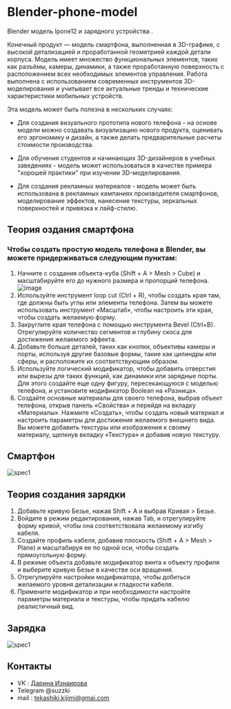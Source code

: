 # Blender-phone-model
Blender модель Ipone12 и зарядного устройства .

Конечный продукт — модель смартфона, выполненная в 3D-графике, с высокой детализацией и проработанной геометрией каждой детали корпуса. Модель имеет множество функциональных элементов, таких как разъёмы, камеры, динамики, а также проработанную поверхность с расположением всех необходимых элементов управления. Работа выполнена с использованием современных инструментов 3D-моделирования и учитывает все актуальные тренды и технические характеристики мобильных устройств.

Эта модель может быть полезна в нескольких случаях:

- Для создания визуального прототипа нового телефона - на основе модели можно создавать визуализацию нового продукта, оценивать его эргономику и дизайн, а также делать предварительные расчеты стоимости производства.

- Для обучения студентов и начинающих 3D-дизайнеров в учебных заведениях - модель может использоваться в качестве примера "хорошей практики" при изучении 3D-моделирования.

- Для создания рекламных материалов - модель может быть использована в рекламных кампаниях производителя смартфонов, моделирование эффектов, нанесение текстуры, зеркальных поверхностей и привязка к лайф-стилю.

## Теория оздания смартфона

<h3>Чтобы создать простую модель телефона в Blender, вы можете придерживаться следующим пунктам:</h3>

1. Начните с создания объекта-куба (Shift + A > Mesh > Cube) и масштабируйте его до нужного размера и пропорций телефона.
 ![image](https://github.com/r3ynD/Blender-Phone-and-cabel/assets/127958857/bbce1246-c1a5-4987-86f8-c34bae697865)
2. Используйте инструмент loop cut (Ctrl + R), чтобы создать края там, где должны быть углы или элементы телефона. Затем вы можете использовать инструмент «Масштаб», чтобы настроить эти края, чтобы создать желаемую форму.
3. Закруглите края телефона с помощью инструмента Bevel (Ctrl+B). Отрегулируйте количество сегментов и глубину скоса для достижения желаемого эффекта.
4. Добавьте больше деталей, таких как кнопки, объективы камеры и порты, используя другие базовые формы, такие как цилиндры или сферы, и расположите их соответствующим образом.
5. Используйте логический модификатор, чтобы добавить отверстия или вырезы для таких функций, как динамики или зарядные порты. Для этого создайте еще одну фигуру, пересекающуюся с моделью телефона, и установите модификатор Boolean на «Разница».
6. Создайте основные материалы для своего телефона, выбрав объект телефона, открыв панель «Свойства» и перейдя на вкладку «Материалы». Нажмите «Создать», чтобы создать новый материал и настроить параметры для достижения желаемого внешнего вида. Вы можете добавить текстуры или изображения к своему материалу, щелкнув вкладку «Текстура» и добавив новую текстуру.
## Смартфон
![spec1](https://sun9-15.userapi.com/impg/y6nm-Gldnzn0fIJAasgxJryVFvQNj7tmRnW3uw/ygVs83PmeWE.jpg?size=1441x1320&quality=96&sign=00b5d33d25efc8e4fd2881fa37da24c1&type=album)
## Теория создания зарядки
1. Добавьте кривую Безье, нажав Shift + A и выбрав Кривая > Безье.
2. Войдите в режим редактирования, нажав Tab, и отрегулируйте форму кривой, чтобы она соответствовала желаемому изгибу кабеля.
3. Создайте профиль кабеля, добавив плоскость (Shift + A > Mesh > Plane) и масштабируя ее по одной оси, чтобы создать прямоугольную форму.
4. В режиме объекта добавьте модификатор винта к объекту профиля и выберите кривую Безье в качестве оси вращения.
5. Отрегулируйте настройки модификатора, чтобы добиться желаемого уровня детализации и гладкости кабеля.
6. Примените модификатор и при необходимости настройте параметры материала и текстуры, чтобы придать кабелю реалистичный вид.
## Зарядка
![spec1](https://sun9-17.userapi.com/impg/HFs9LzEbZ-48rblnQPdVzg64myFXY04PaTJidA/eHCu2w2GukY.jpg?size=1386x879&quality=96&sign=62077faabd0cb8f3a95f0be13ee09a99&type=album)
## Контакты
- VK : [Дарина Изнаирова](https://vk.com/sadzzuki)
- Telegram @suzzki
- mail : tekashiki.kijimi@gmai.com
